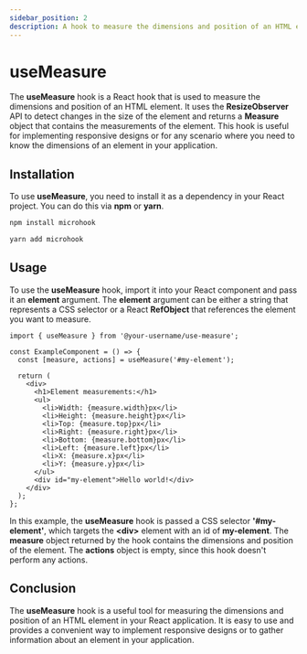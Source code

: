 ```yaml
---
sidebar_position: 2
description: A hook to measure the dimensions and position of an HTML element in React.
---
```


# useMeasure

<head>
  <meta name="keywords" content="React useMeasure hook, measuring React elements, getting dimensions of React elements, ResizeObserver, useCallback, useEffect, RefObject, SEO-friendly React hooks." />
</head>

The **useMeasure** hook is a React hook that is used to measure the dimensions and position of an HTML element. It uses the **ResizeObserver** API to detect changes in the size of the element and returns a **Measure** object that contains the measurements of the element. This hook is useful for implementing responsive designs or for any scenario where you need to know the dimensions of an element in your application.

## Installation

To use **useMeasure**, you need to install it as a dependency in your React project. You can do this via **npm** or **yarn**.

```bash
npm install microhook
```

```bash
yarn add microhook
```

## Usage

To use the **useMeasure** hook, import it into your React component and pass it an **element** argument. The **element** argument can be either a string that represents a CSS selector or a React **RefObject** that references the element you want to measure.

```tsx
import { useMeasure } from '@your-username/use-measure';

const ExampleComponent = () => {
  const [measure, actions] = useMeasure('#my-element');

  return (
    <div>
      <h1>Element measurements:</h1>
      <ul>
        <li>Width: {measure.width}px</li>
        <li>Height: {measure.height}px</li>
        <li>Top: {measure.top}px</li>
        <li>Right: {measure.right}px</li>
        <li>Bottom: {measure.bottom}px</li>
        <li>Left: {measure.left}px</li>
        <li>X: {measure.x}px</li>
        <li>Y: {measure.y}px</li>
      </ul>
      <div id="my-element">Hello world!</div>
    </div>
  );
};
```

In this example, the **useMeasure** hook is passed a CSS selector **'#my-element'**, which targets the **&lt;div&gt;** element with an id of **my-element**. The **measure** object returned by the hook contains the dimensions and position of the element. The **actions** object is empty, since this hook doesn't perform any actions.

## Conclusion
The **useMeasure** hook is a useful tool for measuring the dimensions and position of an HTML element in your React application. It is easy to use and provides a convenient way to implement responsive designs or to gather information about an element in your application.